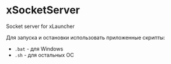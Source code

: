 xSocketServer
==
Socket server for xLauncher

Для запуска и остановки использовать приложенные скрипты:
- `.bat` - для Windows
- `.sh` - для остальных ОС
